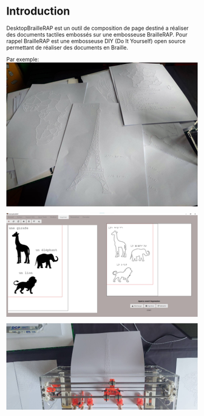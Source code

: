 Introduction
============

DesktopBrailleRAP est un outil de composition de page destiné a réaliser des documents tactiles embossés sur une embosseuse BrailleRAP. Pour rappel BrailleRAP est une embosseuse DIY (Do It Yourself) open source permettant de réaliser des documents en Braille.

Par exemple:
![Des exemples de documents réalisés avec DesktopBrailleRAP et une BrailleRAP](./IMG/brap_sample.jpg)





























![Une capture d'écran de DesktopBrailleRAP](IMG/screenshot1.jpg) 


![Une BrailleRAP qui embosse un document](./IMG/brap_printing.jpg) 
